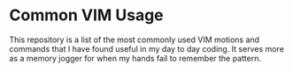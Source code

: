 # Common VIM Usage
This repository is a list of the most commonly used VIM motions and commands that I have found useful in my day to day coding. It serves more as a memory jogger for when my hands fail to remember the pattern.
